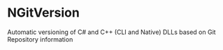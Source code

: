NGitVersion
===========

Automatic versioning of C# and C++ (CLI and Native) DLLs based on Git Repository information
